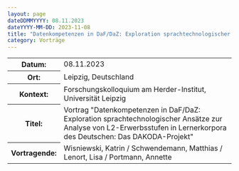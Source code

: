```yaml
---
layout: page
dateDDMMYYYY: 08.11.2023
dateYYYY-MM-DD: 2023-11-08
title: "Datenkompetenzen in DaF/DaZ: Exploration sprachtechnologischer Ansätze zur Analyse von L2-Erwerbsstufen in Lernerkorpora des Deutschen: Das DAKODA-Projekt"
category: Vorträge
---
```


<table>
    <tr>
      <th>Datum: </th>
      <td>08.11.2023</td>
    </tr>
     <tr>
      <th>Ort: </th>
      <td>Leipzig, Deutschland</td>
    </tr>
     <tr>
      <th>Kontext: </th>
      <td>Forschungskolloquium am Herder-Institut, Universität Leipzig</td>
    </tr>
    <tr>
      <th>Titel: </th>
      <td>Vortrag "Datenkompetenzen in DaF/DaZ: Exploration sprachtechnologischer Ansätze zur Analyse von L2-Erwerbsstufen in Lernerkorpora des Deutschen: Das DAKODA-Projekt"</td>
    </tr>
    <tr>
      <th>Vortragende: </th>
      <td>Wisniewski, Katrin / Schwendemann, Matthias / Lenort, Lisa / Portmann, Annette</td>
    </tr>
</table>